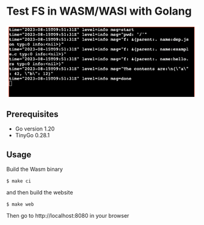 # Test FS in WASM/WASI with Golang

<img src="./image.png" alt="app screenshot"/>

## Prerequisites

- Go version 1.20
- TinyGo 0.28.1

## Usage

Build the Wasm binary

```
$ make ci
```

and then build the website

```
$ make web
```

Then go to http://localhost:8080 in your browser
